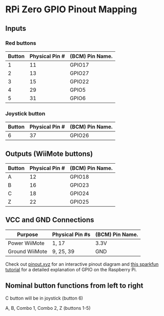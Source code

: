 # RPi Zero GPIO Pinout Mapping

## Inputs

### Red buttons
Button | Physical Pin # | (BCM) Pin Name.
--- | --- | ---
1 | 11 | GPIO17
2 | 13 | GPIO27
3 | 15 | GPIO22 
4 | 29 | GPIO5 
5 | 31 | GPIO6

### Joystick button
Button | Physical Pin # | (BCM) Pin Name.
--- | --- | ---
6 | 37 | GPIO26

## Outputs (WiiMote buttons)

Button | Physical Pin # | (BCM) Pin Name.
--- | --- | ---
A | 12 | GPIO18
B | 16 | GPIO23
C | 18 | GPIO24 
Z | 22 | GPIO25
 
## VCC and GND Connections

Purpose | Physical Pin #s | (BCM) Pin Name.
--- | --- | ---
Power WiiMote | 1, 17| 3.3V
Ground WiiMote| 9, 25, 39 | GND 

Check out [pinout.xyz](https://pinout.xyz/#) for an interactive pinout diagram and [this sparkfun tutorial](https://learn.sparkfun.com/tutorials/raspberry-gpio) for a detailed explanation of GPIO on the Raspberry Pi.

## Nominal button functions from left to right

C button will be in joystick (button 6)

A, B, Combo 1, Combo 2, Z (buttons 1-5)


